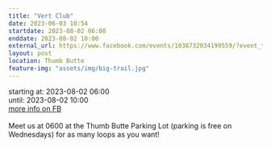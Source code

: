 ```yaml
---
title: "Vert Club"
date: 2023-06-03 10:54
startdate: 2023-08-02 06:00
enddate: 2023-08-02 10:00
external_url: https://www.facebook.com/events/1038732034199559/?event_time_id=1038732047532891
layout: post
location: Thumb Butte
feature-img: "assets/img/big-trail.jpg"
---
```


starting at: 2023-08-02 06:00<br>until: 2023-08-02 10:00<br><a href="https://www.facebook.com/events/1038732034199559/?event_time_id=1038732047532891">more info on FB</a><br><br>Meet us at 0600 at the Thumb Butte Parking Lot (parking is free on Wednesdays) for as many loops as you want! <br>
  <br>
  
